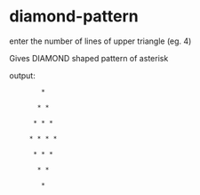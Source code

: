 # diamond-pattern

enter the number of lines of upper triangle (eg. 4)

Gives DIAMOND shaped pattern of asterisk

output:   
            
            *

           * *
           
          * * *
          
         * * * *
         
          * * *
          
           * *
           
            *
           
